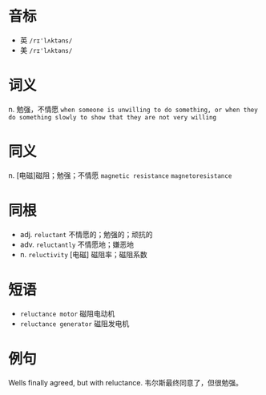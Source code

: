 # 音标

- 英 `/rɪ'lʌktəns/`
- 美 `/rɪ'lʌktəns/`

# 词义

n. 勉强，不情愿
`when someone is unwilling to do something, or when they do something slowly to show that they are not very willing`

# 同义

n. [电磁]磁阻；勉强；不情愿
`magnetic resistance` `magnetoresistance`

# 同根

- adj. `reluctant` 不情愿的；勉强的；顽抗的
- adv. `reluctantly` 不情愿地；嫌恶地
- n. `reluctivity` [电磁] 磁阻率；磁阻系数

# 短语

- `reluctance motor` 磁阻电动机
- `reluctance generator` 磁阻发电机

# 例句

Wells finally agreed, but with reluctance.
韦尔斯最终同意了，但很勉强。


